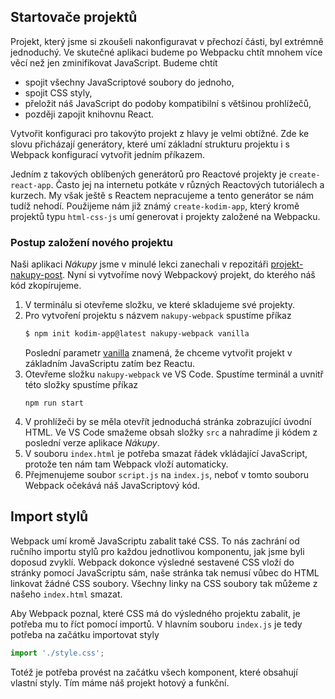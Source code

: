 ## Startovače projektů

Projekt, který jsme si zkoušeli nakonfiguravat v přechozí části, byl extrémně jednoduchý. Ve skutečné aplikaci budeme po Webpacku chtít mnohem více věcí než jen zminifikovat JavaScript. Budeme chtít

- spojit všechny JavaScriptové soubory do jednoho,
- spojit CSS styly,
- přeložit náš JavaScript do podoby kompatibilní s většinou prohlížečů,
- později zapojit knihovnu React.

Vytvořit konfiguraci pro takovýto projekt z hlavy je velmi obtížné. Zde ke slovu přicházají generátory, které umí základní strukturu projektu i s Webpack konfigurací vytvořit jedním příkazem.

Jedním z takových oblíbených generátorů pro Reactové projekty je `create-react-app`. Často jej na internetu potkáte v různých Reactových tutoriálech a kurzech. My však ještě s Reactem nepracujeme a tento generátor se nám tudíž nehodí. Použijeme nám již známý `create-kodim-app`, který kromě projektů typu `html-css-js` umí generovat i projekty založené na Webpacku.

### Postup založení nového projektu

Naši aplikaci _Nákupy_ jsme v minulé lekci zanechali v repozitáři [projekt-nakupy-post](https://github.com/Czechitas-podklady-WEB/projekt-nakupy-post). Nyní si vytvoříme nový Webpackový projekt, do kterého náš kód zkopírujeme.

1. V terminálu si otevřeme složku, ve které skladujeme své projekty.
1. Pro vytvoření projektu s názvem `nakupy-webpack` spustíme příkaz
   ```sh
   $ npm init kodim-app@latest nakupy-webpack vanilla
   ```
   Poslední parametr [vanilla](https://en.wikipedia.org/wiki/Plain_vanilla) znamená, že chceme vytvořit projekt v základním JavaScriptu zatím bez Reactu.
1. Otevřeme složku `nakupy-webpack` ve VS Code. Spustíme terminál a uvnitř této složky spustíme příkaz
   ```
   npm run start
   ```
1. V prohlížeči by se měla otevřít jednoduchá stránka zobrazující úvodní HTML. Ve VS Code smažeme obsah složky `src` a nahradíme ji kódem z poslední verze aplikace _Nákupy_.
1. V souboru `index.html` je potřeba smazat řádek vkládající JavaScript, protože ten nám tam Webpack vloží automaticky.
1. Přejmenujeme soubor `script.js` na `index.js`, neboť v tomto souboru Webpack očekává náš JavaScriptový kód.

## Import stylů

Webpack umí kromě JavaScriptu zabalit také CSS. To nás zachrání od ručního importu stylů pro každou jednotlivou komponentu, jak jsme byli doposud zvyklí. Webpack dokonce výsledné sestavené CSS vloží do stránky pomocí JavaScriptu sám, naše stránka tak nemusí vůbec do HTML linkovat žádné CSS soubory. Všechny linky na CSS soubory tak můžeme z našeho `index.html` smazat.

Aby Webpack poznal, které CSS má do výsledného projektu zabalit, je potřeba mu to říct pomocí importů. V hlavním souboru `index.js` je tedy potřeba na začátku importovat styly

```js
import './style.css';
```

Totéž je potřeba provést na začátku všech komponent, které obsahují vlastní styly. Tím máme náš projekt hotový a funkční.

